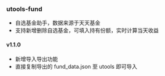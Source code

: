 ### utools-fund

- 自选基金助手，数据来源于天天基金
- 支持新增删除自选基金，可填入持有份额，实时计算当天收益

#### v1.1.0

- 新增导入导出功能
- 直接复制导出的 fund_data.json 至 utools 即可导入
